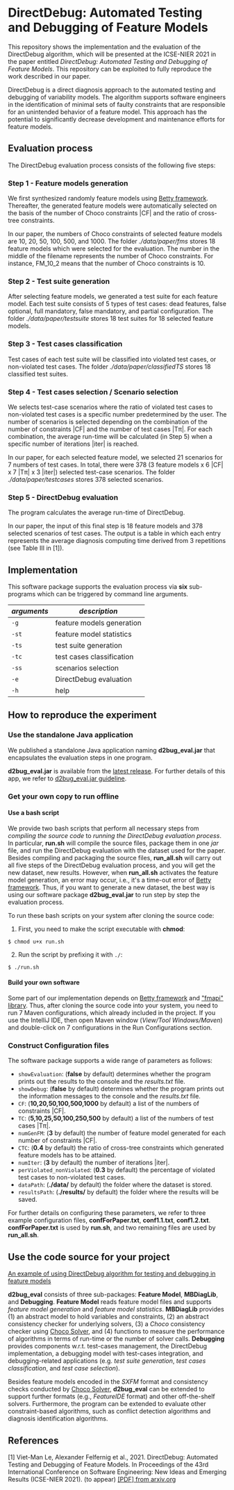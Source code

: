 # DirectDebug: Automated Testing and Debugging of Feature Models

This repository shows the implementation and the evaluation of the DirectDebug algorithm, 
which will be presented at the ICSE-NIER 2021 in the paper entitled 
*DirectDebug: Automated Testing and Debugging of Feature Models*. 
This repository can be exploited to fully reproduce the work described in our paper.

DirectDebug is a direct diagnosis approach to the automated testing and debugging of variability models. 
The algorithm supports software engineers in the identification of minimal sets of faulty constraints 
that are responsible for an unintended behavior of a feature model. This approach has the potential 
to significantly decrease development and maintenance efforts for feature models.

## Evaluation process

The DirectDebug evaluation process consists of the following five steps:

### Step 1 - Feature models generation

We first synthesized randomly feature models using [Betty framework](https://www.isa.us.es/betty/welcome). 
Thereafter, the generated feature models were automatically selected on the basis of the number of Choco constraints |CF|
and the ratio of cross-tree constraints.

In our paper, the numbers of Choco constraints of selected feature models are 10, 20, 50, 100, 500, and 1000.
The folder *./data/paper/fms* stores 18 feature models which were selected for the evaluation.
The number in the middle of the filename represents the number of Choco constraints. For instance, FM_10_2 means that the number of Choco constraints is 10.

### Step 2 - Test suite generation

After selecting feature models, we generated a test suite for each feature model.
Each test suite consists of 5 types of test cases: dead features, false optional, full mandatory, false mandatory,
and partial configuration. The folder *./data/paper/testsuite* stores 18 test suites for 18 selected feature models.

### Step 3 - Test cases classification

Test cases of each test suite will be classified into violated test cases,
or non-violated test cases. The folder *./data/paper/classifiedTS* stores 18 classified test suites.

### Step 4 - Test cases selection / Scenario selection

We selects test-case scenarios where the ratio of violated test cases to non-violated test cases is a specific number predetermined by the user. The number of scenarios is selected depending on the combination of the number of constraints |CF| and the number of test cases |Tπ|. For each combination, the average run-time will be calculated (in Step 5) when a specific number of iterations |iter| is reached.

In our paper, for each selected feature model, we selected 21 scenarios for 7 numbers of test cases. In total, there were 378 (3 feature models x 6 |CF| x 7 |Tπ| x 3 |iter|) selected test-case scenarios. The folder *./data/paper/testcases* stores 378 selected scenarios.

### Step 5 - DirectDebug evaluation

The program calculates the average run-time of DirectDebug.

In our paper, the input of this final step is 18 feature models and 378 selected scenarios of test cases. 
The output is a table in which each entry represents the average diagnosis computing time derived from 3 repetitions
(see Table III in [1]).

## Implementation

This software package supports the evaluation process via **six** sub-programs which
can be triggered by command line arguments.

| *arguments* | *description* |
| ----------- | ----------- |
| ```-g``` | feature models generation |
| ```-st``` | feature model statistics |
| ```-ts``` | test suite generation |
| ```-tc``` | test cases classification |
| ```-ss``` | scenarios selection |
| ```-e``` | DirectDebug evaluation |
| ```-h``` | help |

## How to reproduce the experiment

### Use the standalone Java application

We published a standalone Java application naming **d2bug_eval.jar** that encapsulates the evaluation steps in one program.

**d2bug_eval.jar** is available from the [latest release](https://github.com/AIG-ist-tugraz/DirectDebug/releases/tag/v1.0).
For further details of this app, we refer to [d2bug_eval.jar guideline](https://github.com/AIG-ist-tugraz/DirectDebug/blob/main/dd.jar.md).

### Get your own copy to run offline

#### Use a bash script

We provide two bash scripts that perform all necessary steps from *compiling the source code* to *running the DirectDebug evaluation process*. In particular, **run.sh** will compile the source files, package them in one *jar* file, and run the DirectDebug evaluation with the dataset used for the paper. Besides compiling and packaging the source files, **run_all.sh** will carry out all five steps of the DirectDebug evaluation process, and you will get the new dataset, new results. However, when **run_all.sh** activates the feature model generation, an error may occur, i.e., it's a time-out error of [Betty framework](https://www.isa.us.es/betty/welcome). Thus, if you want to generate a new dataset, the best way is using our software package **d2bug_eval.jar** to run step by step the evaluation process.

To run these bash scripts on your system after cloning the source code:

1. First, you need to make the script executable with **chmod**:

```
$ chmod u+x run.sh
```

2. Run the script by prefixing it with ```./```:

```
$ ./run.sh
```

#### Build your own software

Some part of our implementation depends on [Betty framework](https://www.isa.us.es/betty/welcome) 
and ["fmapi" library](http://gsd.uwaterloo.ca/). Thus, after cloning the source code into your system, 
you need to run 7 Maven configurations, which already included in the project. If you use the IntelliJ IDE,
then open Maven window (*View/Tool Windows/Maven*) and double-click on 7 configurations in the Run Configurations section.

### Construct Configuration files

The software package supports a wide range of parameters as follows:

- ```showEvaluation```: (**false** by default) determines whether the program prints out the results to the console and the *results.txt* file.
- ```showDebug```: (**false** by default) determines whether the program prints out the information messages to the console and the *results.txt* file.
- ```CF```: (**10,20,50,100,500,1000** by default) a list of the numbers of constraints |CF|.
- ```TC```: (**5,10,25,50,100,250,500** by default) a list of the numbers of test cases |Tπ|.
- ```numGenFM```: (**3** by default) the number of feature model generated for each number of constraints |CF|.
- ```CTC```: (**0.4** by default) the ratio of cross-tree constraints which generated feature models has to be attained.
- ```numIter```: (**3** by default) the number of iterations |iter|.
- ```perViolated_nonViolated```: (**0.3** by default) the percentage of violated test cases to non-violated test cases.
- ```dataPath```: (**./data/** by default) the folder where the dataset is stored.
- ```resultsPath```: (**./results/** by default) the folder where the results will be saved.

For further details on configuring these parameters, we refer to three example configuration files, **confForPaper.txt**, **conf1.1.txt**, **conf1.2.txt**. **confForPaper.txt** is used by **run.sh**, and two remaining files are used by **run_all.sh**.

## Use the code source for your project

[An example of using DirectDebug algorithm for testing and debugging in feature models](https://github.com/AIG-ist-tugraz/DirectDebug/blob/main/src/test/java/at/tugraz/ist/ase/debugging/DirectDebugV1Test.java)

**d2bug_eval** consists of three sub-packages: **Feature Model**, **MBDiagLib**, and **Debugging**.  **Feature Model** reads feature model files and supports *feature model generation* and *feature model statistics*. **MBDiagLib** provides (1) an abstract model to hold variables and constraints, (2) an abstract consistency checker for underlying solvers, (3) a *Choco* consistency checker using [Choco Solver](https://choco-solver.org), and (4) functions to measure the performance of algorithms in terms of run-time or the number of solver calls. **Debugging** provides components w.r.t. test-cases management, the DirectDebug implementation, a debugging model with test-cases integration, and debugging-related applications (e.g. *test suite generation*, *test cases classification*, and *test case selection*).

Besides feature models encoded in the *SXFM* format and consistency checks conducted by [Choco Solver](https://choco-solver.org), **d2bug_eval** can be extended to support further formats (e.g., *FeatureIDE* format) and other off-the-shelf solvers. Furthermore, the program can be extended to evaluate other constraint-based algorithms, such as conflict detection algorithms and diagnosis identification algorithms.

## References

[1] Viet-Man Le, Alexander Felfernig et al., 2021. DirectDebug: Automated Testing and Debugging of Feature Models. In Proceedings of the 43rd International Conference on Software Engineering: New Ideas and Emerging Results (ICSE-NIER 2021). (to appear) [[PDF] from arxiv.org](https://arxiv.org/pdf/2102.05949.pdf)
